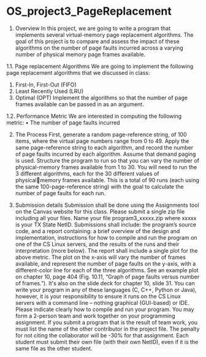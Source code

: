 # OS_project3_PageReplacement

1. Overview 
In this project, we are going to write a program that implements several virtual-memory page 
replacement algorithms. The goal of this project is to compare and assess the impact of these 
algorithms on the number of page faults incurred across a varying number of physical memory page frames available.

1.1. Page replacement Algorithms 
We are going to implement the following page replacement algorithms that we discussed in 
class: 
1. First-In, First-Out (FIFO)
2. Least Recently Used (LRU)
3. Optimal (OPT)
Implement the algorithms so that the number of page frames available can be passed in as 
an argument.

1.2. Performance Metric
We are interested in computing the following metric: 
• The number of page faults incurred 

2. The Process 
First, generate a random page-reference string, of 100 items, where the virtual page numbers 
range from 0 to 49. 
Apply the same page-reference string to each algorithm, and record the number of page 
faults incurred by each algorithm. 
Assume that demand paging is used. Structure the program to run so that you can vary the 
number of physical-memory frames available from 1 to 30.
You will need to run the 3 different algorithms, each for the 30 different values of physicalmemory frames available. This is a total of 90 runs (each using the same 100-page-reference 
string) with the goal to calculate the number of page faults for each run.

3. Submission details 
Submission shall be done using the Assignments tool on the Canvas website for this class. 
Please submit a single zip file including all your files. 
Name your file program3_xxxxx.zip where xxxxx is your TX State NetID.
Submissions shall include:
the program’s source code, and
a report containing:
a brief overview of the design and implementation,
instructions for how to compile and run the program on one of the CS Linux 
servers, and 
the results of the runs and their interpretation (more below).
The report shall include a single plot for the above metric. The plot on the x-axis will vary
the number of frames available, and represent the number of page faults on the y-axis, with a 
different-color line for each of the three algorithms. 
See an example plot on chapter 10, page 404 (Fig. 10.11, “Graph of page faults versus 
number of frames.”). It's also on the slide deck for chapter 10, slide 31.
You can write your program in any of these languages (C, C++, Python or Java), however, it is 
your responsibility to ensure it runs on the CS Linux servers with a command line – nothing 
graphical (GUI-based) or IDE. Please indicate clearly how to compile and run your program.
You may form a 2-person team and work together on your programming assignment. If you 
submit a program that is the result of team work, you must list the name of the other
contributor in the project file. The penalty for not citing the collaborator will be -30% for that 
assignment. Each student must submit their own file (with their own NetID), even if it is 
the same file as the other student.
